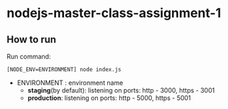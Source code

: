 # nodejs-master-class-assignment-1

## How to run

Run command:

```
[NODE_ENV=ENVIRONMENT] node index.js
```

* ENVIRONMENT : environment name
    * **staging**(by default): listening on ports: http - 3000, https - 3001
    * **production**: listening on ports: http - 5000, https - 5001
